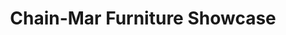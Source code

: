 ---
title: "Chain-Mar Furniture Showcase"
url: /norristown/chain-mar-furniture-showcase/
shop: Möbel
---